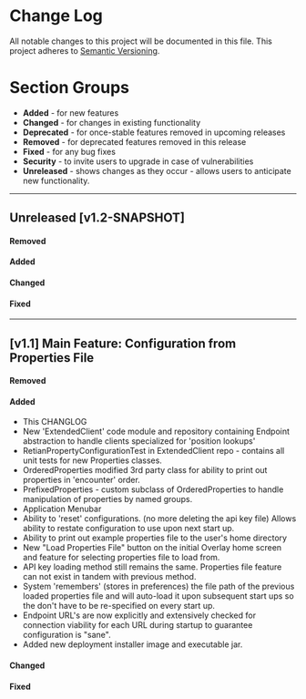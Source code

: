 # Change Log
All notable changes to this project will be documented in this file.
This project adheres to [Semantic Versioning](http://semver.org/).

# Section Groups
* **Added** - for new features
* **Changed** - for changes in existing functionality
* **Deprecated** - for once-stable features removed in upcoming releases
* **Removed** - for deprecated features removed in this release
* **Fixed** - for any bug fixes
* **Security** - to invite users to upgrade in case of vulnerabilities
* **Unreleased** - shows changes as they occur - allows users to anticipate new functionality.

***

## Unreleased [v1.2-SNAPSHOT]
#### Removed
#### Added
#### Changed  
#### Fixed 

***

## [v1.1]  Main Feature: Configuration from Properties File
#### Removed
#### Added
* This CHANGLOG
* New 'ExtendedClient' code module and repository containing Endpoint abstraction to handle clients specialized for 'position lookups'
* RetianPropertyConfigurationTest in ExtendedClient repo - contains all unit tests for new Properties classes.
* OrderedProperties modified 3rd party class for ability to print out properties in 'encounter' order.
* PrefixedProperties - custom subclass of OrderedProperties to handle manipulation of properties by named groups.
* Application Menubar
* Ability to 'reset' configurations. (no more deleting the api key file) Allows ability to restate configuration to use upon next start up.
* Ability to print out example properties file to the user's home directory
* New "Load Properties File" button on the initial Overlay home screen and feature for selecting properties file to load from.
* API key loading method still remains the same. Properties file feature can not exist in tandem with previous method.
* System 'remembers' (stores in preferences) the file path of the previous loaded properties file and will auto-load it upon subsequent start ups so 
the don't have to be re-specified on every start up.
* Endpoint URL's are now explicitly and extensively checked for connection viability for each URL during startup to guarantee configuration is "sane".
* Added new deployment installer image and executable jar.
#### Changed  
#### Fixed
